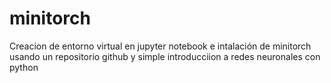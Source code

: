 # minitorch
Creacion de entorno virtual en jupyter notebook e intalación de minitorch usando un repositorio github y simple introducciion a redes neuronales con python
